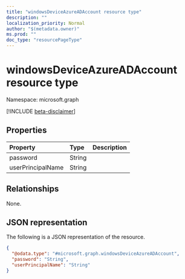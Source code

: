 ```yaml
---
title: "windowsDeviceAzureADAccount resource type"
description: ""
localization_priority: Normal
author: "$(metadata.owner)"
ms.prod: ""
doc_type: "resourcePageType"
---
```


# windowsDeviceAzureADAccount resource type

Namespace: microsoft.graph

[!INCLUDE [beta-disclaimer](../../includes/beta-disclaimer.md)]

## Properties

| Property          | Type   | Description |
| :---------------- | :----- | :---------- |
| password          | String |             |
| userPrincipalName | String |             |

## Relationships

None.

## JSON representation

The following is a JSON representation of the resource.

<!-- {
  "blockType": "resource",
  "@odata.type": "microsoft.graph.windowsDeviceAzureADAccount",
}
-->

```json
{
  "@odata.type": "#microsoft.graph.windowsDeviceAzureADAccount",
  "password": "String",
  "userPrincipalName": "String"
}
```